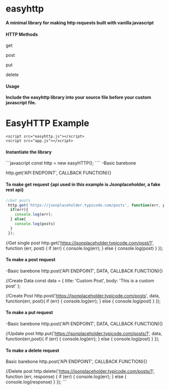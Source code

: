 # easyhttp
<strong>A minimal library for making http requests built with vanilla javascript</strong>

<h4>HTTP Methods</h4>
<p>get</p>
<p>post</p>
<p>put</p>
<p>delete</p>

<h4>Usage</h4>
<strong>Include the easyhttp library into your source file before your custom javascript file.</strong>
  <body>
    <h1>EasyHTTP Example</h1>

    <script src="easyhttp.js"></script>
    <script src="app.js"></script>

<h4>Instantiate the library</h4>
```javascript
const http = new easyHTTP();
````
-Basic barebone

http.get('API ENDPOINT', CALLBACK FUNCTION){}

<h4>To make get request {api used in this example is Jsonplaceholder, a fake rest api} </h4>

```javascript
//Get posts
 http.get('https://jsonplaceholder.typicode.com/posts', function(err, posts){
  if(err){
    console.log(err);
  } else{
    console.log(posts)
  }
 });
 ```

//Get single post
 http.get('https://jsonplaceholder.typicode.com/post/1', function (err, post) {
   if (err) {
     console.log(err);
   } else {
     console.log(post)
   }
 });


 <h4>To make a post request</h4>

-Basic barebone
http.post('API ENDPOINT', DATA, CALLBACK FUNCTION){}

 //Create Data
const data = {
  title: 'Custom Post',
  body: 'This is a custom post'
};

//Create Post
 http.post('https://jsonplaceholder.typicode.com/posts', data, function(err, post){
   if (err) {
     console.log(err);
   } else {
     console.log(post)
   }
 });


<h4>To make a put request</h4>

-Basic barebone
http.post('API ENDPOINT', DATA, CALLBACK FUNCTION){}

//Update post
 http.put('https://jsonplaceholder.typicode.com/posts/1', data, function(err,post){
   if (err) {
     console.log(err);
   } else {
     console.log(post)
   }
 });


<h4>To make a delete request</h4>

Basic barebone
http.post('API ENDPOINT', CALLBACK FUNCTION){}

//Delete post
http.delete('https://jsonplaceholder.typicode.com/posts/1', function (err, response) {
  if (err) {
    console.log(err);
  } else {
    console.log(response)
  }
}); ```
</body> 